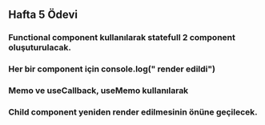 ## Hafta 5 Ödevi
### Functional component kullanılarak statefull 2 component oluşuturulacak.
### Her bir component için console.log("<Component ismi> render edildi")
### Memo ve useCallback, useMemo kullanılarak
### Child component yeniden render edilmesinin önüne geçilecek.